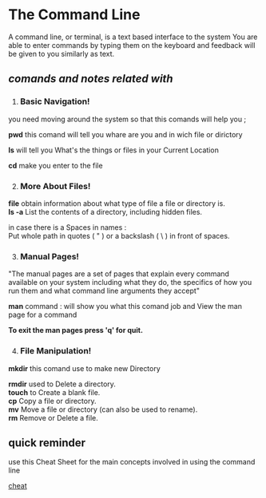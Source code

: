 # The Command Line
A command line, or terminal, is a text based interface to the system  You are able to enter commands by typing them on the keyboard and feedback will be given to you similarly as text.     
   
## _comands and notes related with_

1. ### Basic Navigation!
you need moving around the system so that this comands will help you ;
 
 **pwd** this comand will tell you whare are you and in wich file or dirictory 

 **ls**  will tell you What's the things or files  in your Current Location  

 **cd** make you enter to the file   



 2. ### More About Files!

 **file**
obtain information about what type of file a file or directory is.   
**ls -a**   List the contents of a directory, including hidden files.      
    
    

in case there is a Spaces in names :  
Put whole path in quotes ( " ) or a backslash ( \ ) in front of spaces.

3. ### Manual Pages!
"The manual pages are a set of pages that explain every command available on your system including what they do, the specifics of how you run them and what command line arguments they accept"     

**man** command : will show you what this comand job and View the man page for a command

**To exit the man pages press 'q' for quit.**
 

4. ### File Manipulation!
**mkdir** this comand use to make new Directory 



**rmdir**
used to Delete a directory.  
**touch** to 
Create a blank file.   
**cp**
Copy a file or directory.   
**mv**
Move a file or directory (can also be used to rename).  
**rm**
Remove or Delete a file.    



## quick reminder     

 use this Cheat Sheet for the main concepts involved in using the command line

[cheat](https://ryanstutorials.net/linuxtutorial/cheatsheet.php)



 